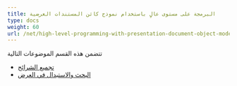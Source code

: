 ```yaml
---
title: البرمجة على مستوى عالٍ باستخدام نموذج كائن المستندات العرضية
type: docs
weight: 60
url: /net/high-level-programming-with-presentation-document-object-model/
---
```


تتضمن هذه القسم الموضوعات التالية

- [تجميع الشرائح](/slides/net/assemble-slides/)
- [البحث والاستبدال في العرض](/slides/net/find-and-replace-in-presentation/)
